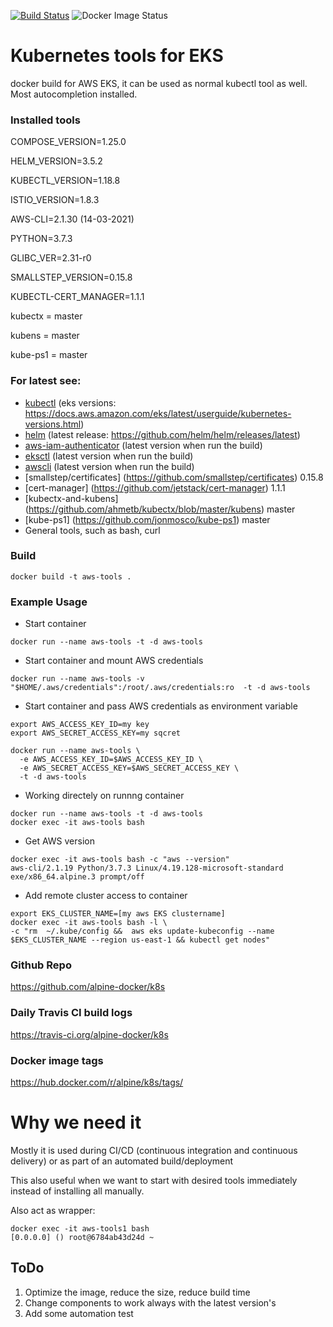 [![Build Status](https://travis-ci.org/Gershon-A/k8s.svg?branch=master)](https://travis-ci.org/Gershon-A/k8s)
![Docker Image Status](https://github.com/Gershon-A/k8s/actions/workflows/docker-publish.yml/badge.svg)
# Kubernetes tools for EKS

docker build for AWS EKS, it can be used as normal kubectl tool as well.
Most autocompletion installed.

### Installed tools
 COMPOSE_VERSION=1.25.0 

 HELM_VERSION=3.5.2

 KUBECTL_VERSION=1.18.8 

 ISTIO_VERSION=1.8.3

 AWS-CLI=2.1.30 (14-03-2021)

 PYTHON=3.7.3

 GLIBC_VER=2.31-r0

 SMALLSTEP_VERSION=0.15.8
 
 KUBECTL-CERT_MANAGER=1.1.1

 kubectx = master
 
 kubens = master

 kube-ps1 = master

### For latest see: 
- [kubectl](https://kubernetes.io/docs/tasks/tools/install-kubectl/) (eks versions: https://docs.aws.amazon.com/eks/latest/userguide/kubernetes-versions.html)
- [helm](https://github.com/helm/helm) (latest release: https://github.com/helm/helm/releases/latest)
- [aws-iam-authenticator](https://github.com/kubernetes-sigs/aws-iam-authenticator) (latest version when run the build)
- [eksctl](https://github.com/weaveworks/eksctl) (latest version when run the build)
- [awscli](https://github.com/aws/aws-cli) (latest version when run the build)
- [smallstep/certificates] (https://github.com/smallstep/certificates) 0.15.8
- [cert-manager] (https://github.com/jetstack/cert-manager) 1.1.1
- [kubectx-and-kubens] (https://github.com/ahmetb/kubectx/blob/master/kubens) master
- [kube-ps1] (https://github.com/jonmosco/kube-ps1) master
- General tools, such as bash, curl
### Build
```
docker build -t aws-tools .
```
### Example Usage
- Start container
```
docker run --name aws-tools -t -d aws-tools
```
- Start container and mount AWS credentials
```
docker run --name aws-tools -v "$HOME/.aws/credentials":/root/.aws/credentials:ro  -t -d aws-tools
```
- Start container and pass AWS credentials as environment variable
```
export AWS_ACCESS_KEY_ID=my key
export AWS_SECRET_ACCESS_KEY=my sqcret

docker run --name aws-tools \
  -e AWS_ACCESS_KEY_ID=$AWS_ACCESS_KEY_ID \
  -e AWS_SECRET_ACCESS_KEY=$AWS_SECRET_ACCESS_KEY \
  -t -d aws-tools  
```
- Working directely on runnng container
```
docker run --name aws-tools -t -d aws-tools
docker exec -it aws-tools bash 
```
- Get AWS version
```
docker exec -it aws-tools bash -c "aws --version"                                             
aws-cli/2.1.19 Python/3.7.3 Linux/4.19.128-microsoft-standard exe/x86_64.alpine.3 prompt/off    
```
- Add remote cluster access to container

```
export EKS_CLUSTER_NAME=[my aws EKS clustername]
docker exec -it aws-tools bash -l \
-c "rm  ~/.kube/config &&  aws eks update-kubeconfig --name $EKS_CLUSTER_NAME --region us-east-1 && kubectl get nodes"
```
### Github Repo

https://github.com/alpine-docker/k8s

### Daily Travis CI build logs

https://travis-ci.org/alpine-docker/k8s

### Docker image tags

https://hub.docker.com/r/alpine/k8s/tags/

# Why we need it

Mostly it is used during CI/CD (continuous integration and continuous delivery) or as part of an automated build/deployment

This also useful when we want to start with desired tools immediately instead of installing all manually.

Also act as wrapper:
```
docker exec -it aws-tools1 bash         
[0.0.0.0] () root@6784ab43d24d ~
```
## ToDo
1. Optimize the image, reduce the size, reduce build time
2. Change components to work always with the latest version's
3. Add some automation test